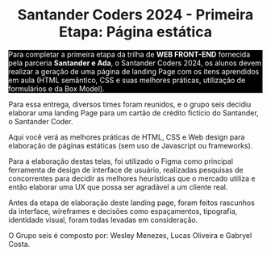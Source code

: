 <h1 style="text-align: center;"><b>Santander Coders 2024 - Primeira Etapa: Página estática</b></h1>

<p style="color: white; background-color: black;">
Para completar a primeira etapa da trilha de <strong>WEB FRONT-END</strong> fornecida pela parceria <strong>Santander e Ada</strong>, o Santander Coders 2024, os alunos devem realizar a geração de uma página de landing Page com os itens aprendidos em aula (HTML semântico, CSS e suas melhores práticas, utilização de formulários e da Box Model).

Para essa entrega, diversos times foram reunidos, e o grupo seis decidiu elaborar uma landing Page para um cartão de crédito fictício do Santander, o Santander Coder.

Aqui você verá as melhores práticas de HTML, CSS e Web design para elaboração de páginas estáticas (sem uso de Javascript ou frameworks).

Para a elaboração destas telas, foi utilizado o Figma como principal ferramenta de design de interface de usuário, realizadas pesquisas de concorrentes para decidir as melhores heurísticas que o mercado utiliza e então elaborar uma UX que possa ser agradável a um cliente real.

Antes da etapa de elaboração deste landing page, foram feitos rascunhos da interface, wireframes e decisões como espaçamentos, tipografia, identidade visual, foram todas levadas em consideração.

O Grupo seis é composto por: Wesley Menezes, Lucas Oliveira e Gabryel Costa.
</p>

